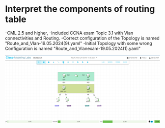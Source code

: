 # Interpret the components of routing table

-CML 2.5 and higher,
-Included CCNA exam Topic 3.1 with Vlan connectivities and Routing.
-Correct configuration of the Topology is named "Route_and_Vlan-19.05.2024(9).yaml"
-Initial Topology with some wrong Configuration is named "Route_and_Vlanexam-19.05.2024(1).yaml"

![Lab Topology](https://github.com/CiscoDevNet/cml-community/blob/master/lab-topologies/ccna//Domain_3/3.1-interpret_routing_table/screen_of_topology.png)
